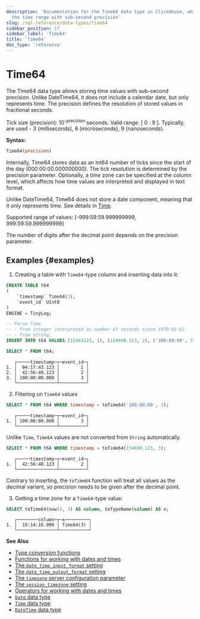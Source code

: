 ```yaml
---
description: 'Documentation for the Time64 data type in ClickHouse, which stores
  the time range with sub-second precision'
slug: /sql-reference/data-types/time64
sidebar_position: 17
sidebar_label: 'Time64'
title: 'Time64'
doc_type: 'reference'
---
```


# Time64

The Time64 data type allows storing time values with sub-second precision. Unlike DateTime64, it does not include a calendar date, but only represents time. The precision defines the resolution of stored values in fractional seconds.

Tick size (precision): 10<sup>-precision</sup> seconds. Valid range: [ 0 : 9 ].
Typically, are used - 3 (milliseconds), 6 (microseconds), 9 (nanoseconds).

**Syntax:**

``` sql
Time64(precision)
```

Internally, Time64 stores data as an Int64 number of ticks since the start of the day (000:00:00.000000000). The tick resolution is determined by the precision parameter. Optionally, a time zone can be specified at the column level, which affects how time values are interpreted and displayed in text format.

Unlike DateTime64, Time64 does not store a date component, meaning that it only represents time. See details in [Time](../../sql-reference/data-types/time.md).

Supported range of values: \[-999:59:59.999999999, 999:59:59.999999999\]

The number of digits after the decimal point depends on the precision parameter.

## Examples {#examples}

1. Creating a table with `Time64`-type column and inserting data into it:

``` sql
CREATE TABLE t64
(
    `timestamp` Time64(3),
    `event_id` UInt8
)
ENGINE = TinyLog;
```

``` sql
-- Parse Time
-- - from integer interpreted as number of seconds since 1970-01-01.
-- - from string,
INSERT INTO t64 VALUES (15463123, 1), (154600.123, 2), ('100:00:00', 3);

SELECT * FROM t64;
```

``` text
   ┌─────timestamp─┬─event_id─┐
1. │  04:17:43.123 │        1 │
2. │  42:56:40.123 │        2 │
3. │ 100:00:00.000 │        3 │
   └───────────────┴──────────┘
```

2. Filtering on `Time64` values

``` sql
SELECT * FROM t64 WHERE timestamp = toTime64('100:00:00', 3);
```

``` text
   ┌─────timestamp─┬─event_id─┐
1. │ 100:00:00.000 │        3 │
   └───────────────┴──────────┘
```

Unlike `Time`, `Time64` values are not converted from `String` automatically.

``` sql
SELECT * FROM t64 WHERE timestamp = toTime64(154600.123, 3);
```

``` text
   ┌─────timestamp─┬─event_id─┐
1. │  42:56:40.123 │        2 │
   └───────────────┴──────────┘
```

Contrary to inserting, the `toTime64` function will treat all values as the decimal variant, so precision needs to
be given after the decimal point.

3. Getting a time zone for a `Time64`-type value:

``` sql
SELECT toTime64(now(), 3) AS column, toTypeName(column) AS x;
```

``` text
   ┌────────column─┬─x─────────┐
1. │  19:14:16.000 │ Time64(3) │
   └───────────────┴───────────┘
```

**See Also**

- [Type conversion functions](../../sql-reference/functions/type-conversion-functions.md)
- [Functions for working with dates and times](../../sql-reference/functions/date-time-functions.md)
- [The `date_time_input_format` setting](../../operations/settings/settings-formats.md#date_time_input_format)
- [The `date_time_output_format` setting](../../operations/settings/settings-formats.md#date_time_output_format)
- [The `timezone` server configuration parameter](../../operations/server-configuration-parameters/settings.md#timezone)
- [The `session_timezone` setting](../../operations/settings/settings.md#session_timezone)
- [Operators for working with dates and times](../../sql-reference/operators/index.md#operators-for-working-with-dates-and-times)
- [`Date` data type](../../sql-reference/data-types/date.md)
- [`Time` data type](../../sql-reference/data-types/time.md)
- [`DateTime` data type](../../sql-reference/data-types/datetime.md)

